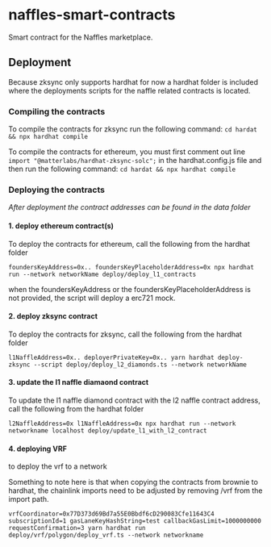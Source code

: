 # naffles-smart-contracts
Smart contract for the Naffles marketplace.

## Deployment
Because zksync only supports hardhat for now a hardhat folder is included where the deployments scripts for the naffle 
related contracts is located.

### Compiling the contracts
To compile the contracts for zksync run the following command:
```cd hardat && npx hardhat compile```

To compile the contracts for ethereum, you must first comment out line ```import "@matterlabs/hardhat-zksync-solc";```
in the hardhat.config.js file and then run the following command:
```cd hardat && npx hardhat compile```


### Deploying the contracts

*After deployment the contract addresses can be found in the data folder*    


#### 1. deploy ethereum contract(s)
To deploy the contracts for ethereum, call the following from the hardhat folder 

```foundersKeyAddress=0x.. foundersKeyPlaceholderAddress=0x npx hardhat run --network networkName deploy/deploy_l1_contracts```

when the foundersKeyAddress or the foundersKeyPlaceholderAddress is not provided, the script will deploy a erc721 mock. 

#### 2. deploy zksync contract

To deploy the contracts for zksync, call the following from the hardhat folder 

```l1NaffleAddress=0x.. deployerPrivateKey=0x.. yarn hardhat deploy-zksync --script deploy/deploy_l2_diamonds.ts --network networkName```

#### 3. update the l1 naffle diamaond contract

To update the l1 naffle diamond contract with the l2 naffle contract address, call the following from the hardhat folder 

```l2NaffleAddress=0x l1NaffleAddress=0x npx hardhat run --network networkname localhost deploy/update_l1_with_l2_contract```


#### 4. deploying VRF

to deploy the vrf to a network

Something to note here is that when copying the contracts from brownie to hardhat, the chainlink imports need to be adjusted by removing /vrf from the import path. 

```vrfCoordinator=0x77D373d69Bd7a55E0Bbdf6cD290083Cfe11643C4 subscriptionId=1 gasLaneKeyHashString=test callbackGasLimit=1000000000 requestConfirmation=3 yarn hardhat run deploy/vrf/polygon/deploy_vrf.ts --network networkname```